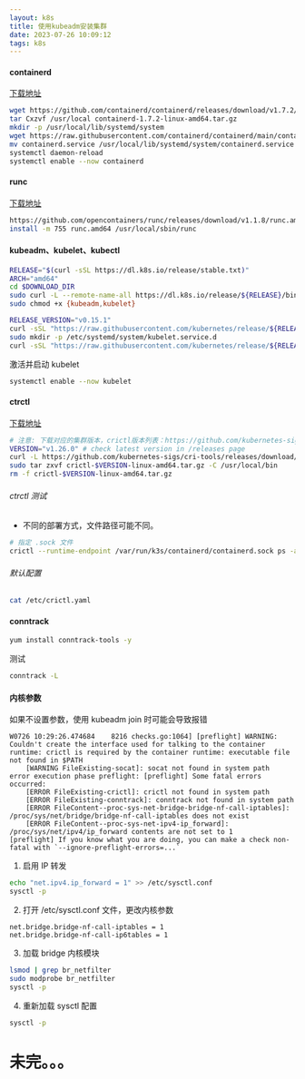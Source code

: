 ```yaml
---
layout: k8s
title: 使用kubeadm安装集群
date: 2023-07-26 10:09:12
tags: k8s
---
```


#### containerd

[下载地址](https://github.com/opencontainers/runc/releases)

```sh
wget https://github.com/containerd/containerd/releases/download/v1.7.2/containerd-1.7.2-linux-amd64.tar.gz
tar Cxzvf /usr/local containerd-1.7.2-linux-amd64.tar.gz
mkdir -p /usr/local/lib/systemd/system
wget https://raw.githubusercontent.com/containerd/containerd/main/containerd.service
mv containerd.service /usr/local/lib/systemd/system/containerd.service
systemctl daemon-reload
systemctl enable --now containerd
```

#### runc

[下载地址](https://github.com/opencontainers/runc/releases)

```sh
https://github.com/opencontainers/runc/releases/download/v1.1.8/runc.amd64
install -m 755 runc.amd64 /usr/local/sbin/runc
```

#### kubeadm、kubelet、kubectl
```sh
RELEASE="$(curl -sSL https://dl.k8s.io/release/stable.txt)"
ARCH="amd64"
cd $DOWNLOAD_DIR
sudo curl -L --remote-name-all https://dl.k8s.io/release/${RELEASE}/bin/linux/${ARCH}/{kubeadm,kubelet}
sudo chmod +x {kubeadm,kubelet}

RELEASE_VERSION="v0.15.1"
curl -sSL "https://raw.githubusercontent.com/kubernetes/release/${RELEASE_VERSION}/cmd/kubepkg/templates/latest/deb/kubelet/lib/systemd/system/kubelet.service" | sed "s:/usr/bin:${DOWNLOAD_DIR}:g" | sudo tee /etc/systemd/system/kubelet.service
sudo mkdir -p /etc/systemd/system/kubelet.service.d
curl -sSL "https://raw.githubusercontent.com/kubernetes/release/${RELEASE_VERSION}/cmd/kubepkg/templates/latest/deb/kubeadm/10-kubeadm.conf" | sed "s:/usr/bin:${DOWNLOAD_DIR}:g" | sudo tee /etc/systemd/system/kubelet.service.d/10-kubeadm.conf
```

激活并启动 kubelet
```sh
systemctl enable --now kubelet
```

#### ctrctl

[下载地址](https://github.com/kubernetes-sigs/cri-tools/releases)

```sh
# 注意: 下载对应的集群版本，crictl版本列表：https://github.com/kubernetes-sigs/cri-tools/tags
VERSION="v1.26.0" # check latest version in /releases page
curl -L https://github.com/kubernetes-sigs/cri-tools/releases/download/$VERSION/crictl-${VERSION}-linux-amd64.tar.gz --output crictl-${VERSION}-linux-amd64.tar.gz
sudo tar zxvf crictl-$VERSION-linux-amd64.tar.gz -C /usr/local/bin
rm -f crictl-$VERSION-linux-amd64.tar.gz
```

###### ctrctl 测试
* 不同的部署方式，文件路径可能不同。

```sh
# 指定 .sock 文件
crictl --runtime-endpoint /var/run/k3s/containerd/containerd.sock ps -a
```

###### 默认配置
```sh
cat /etc/crictl.yaml
```

#### conntrack

```sh
yum install conntrack-tools -y
```

测试
```sh
conntrack -L
```

#### 内核参数

如果不设置参数，使用 kubeadm join 时可能会导致报错
```log
W0726 10:29:26.474684    8216 checks.go:1064] [preflight] WARNING: Couldn't create the interface used for talking to the container runtime: crictl is required by the container runtime: executable file not found in $PATH
	[WARNING FileExisting-socat]: socat not found in system path
error execution phase preflight: [preflight] Some fatal errors occurred:
	[ERROR FileExisting-crictl]: crictl not found in system path
	[ERROR FileExisting-conntrack]: conntrack not found in system path
	[ERROR FileContent--proc-sys-net-bridge-bridge-nf-call-iptables]: /proc/sys/net/bridge/bridge-nf-call-iptables does not exist
	[ERROR FileContent--proc-sys-net-ipv4-ip_forward]: /proc/sys/net/ipv4/ip_forward contents are not set to 1
[preflight] If you know what you are doing, you can make a check non-fatal with `--ignore-preflight-errors=...`
```

1. 启用 IP 转发
```sh
echo "net.ipv4.ip_forward = 1" >> /etc/sysctl.conf
sysctl -p
```

2. 打开 /etc/sysctl.conf 文件，更改内核参数
   
```
net.bridge.bridge-nf-call-iptables = 1
net.bridge.bridge-nf-call-ip6tables = 1
```

3. 加载 bridge 内核模块
```sh
lsmod | grep br_netfilter
sudo modprobe br_netfilter
sysctl -p
```

4. 重新加载 sysctl 配置

```sh
sysctl -p
```


# 未完。。。